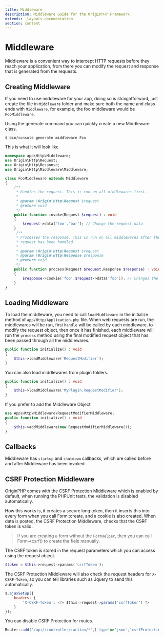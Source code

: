 ```yaml
---
title: Middleware
description: Middleware Guide for the OriginPHP Framework
extends: _layouts.documentation
section: content
---
```

# Middleware

Middleware is a convenient way to intercept HTTP requests before they reach your application, from there you can modify the request and response that is generated from the requests.

## Creating Middleware

If you need to use middleware for your app, doing so is straightforward, just create the file in `Middleware` folder and make sure both the name and class ends with `Middleware`, for example, the foo middleware would be `FooMiddleware`.

Using the generate command you can quickly create a new Middleware class.

```linux
$ bin/console generate middleware Foo
```

This is what it will look like

```php
namespace app\Http\Middleware;
use Origin\Http\Request;
use Origin\Http\Response;
use Origin\Http\Middleware\Middleware;

class FooMiddleware extends Middleware
{
    /**
     * Handles the request. This is run on all middlewares first.
     *
     * @param \Origin\Http\Request $request
     * @return void
     */
    public function invoke(Request $request) : void
    {
        $request->data('foo','bar'); // Change the request data
    }
     /**
     * Processes the response. This is run on all middlewares after the
     * request has been handled.
     *
     * @param \Origin\Http\Request $request
     * @param \Origin\Http\Response $response
     * @return void
     */
    public function process(Request $request,Response $response) : void
    {
        $response->cookie('foo',$request->data('foo')); // Changes the response
    }
}
```

## Loading Middleware

To load the middleware, you need to call `loadMiddleware` in the initialize method of `app/Http/Application.php` file. When web requests are run, the middlewares will be run, first `handle` will be called by each middleware, to modify the request object, then once it has finished, each middleware will run the `process` method using the final modified request object that has been passed through all the middlewares.

```php
public function initialize() : void
{
    $this->loadMiddleware('RequestModifier');
}
```

You can also load middlewares from plugin folders.

```php
public function initialize() : void
{
    $this->loadMiddleware('MyPlugin.RequestModifier');
}
```

If you prefer to add the Middleware Object

```php
use App\Http\Middleware\RequestModifierMiddleware;
public function initialize() : void
{
    $this->addMiddleware(new RequestModifierMiddleware());
}
```

## Callbacks

Middleware has `startup` and `shutdown` callbacks, which are called before and after Middleware has been invoked. 

## CSRF Protection Middleware

OriginPHP comes with the CSRF Protection Middleware which is enabled by default, when running the PHPUnit tests, the validation is disabled automatically.

How this works is, it creates a secure long token, then it inserts this into every form when you call Form::create, and a cookie is also created. When data is posted, the CSRF Protection Middleware, checks that the CSRF token is valid.

> If you are creating a form without the `FormHelper`, then you can call Form->csrf() to create the field manually.

The CSRF token is stored in the request parameters which you can access using the request object.

```php
$token = $this->request->params('csrfToken');
```

The CSRF Protection Middleware will also check the request headers for `X-CSRF-Token`, so you can tell libraries such as Jquery to send this automatically.

```js
$.ajaxSetup({
    headers: {
        'X-CSRF-Token': <?= $this->request->params('csrfToken') ?>
    }
});
```

You can disable CSRF Protection for routes.

```js
Router::add('/api/:controller/:action/*',['type'=>'json','csrfProtection'=>false])
```
